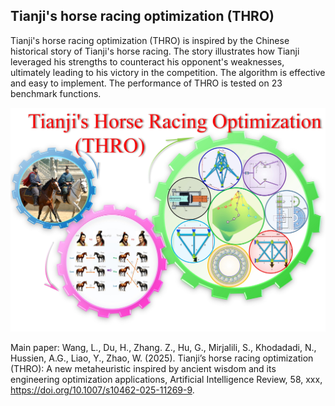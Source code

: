 ## Tianji's horse racing optimization (THRO)

Tianji's horse racing optimization (THRO) is inspired by the Chinese historical story of Tianji's horse racing. The story illustrates how Tianji leveraged his strengths to counteract his opponent's weaknesses, ultimately leading to his victory in the competition. The algorithm is effective and easy to implement. The performance of THRO is tested on 23 benchmark functions.

![image](THRO_image.jpg)

Main paper: Wang, L., Du, H., Zhang. Z., Hu, G., Mirjalili, S., Khodadadi, N., Hussien, A.G., Liao, Y., Zhao, W. (2025). Tianji’s horse racing optimization (THRO): A new metaheuristic inspired by ancient wisdom and its engineering optimization applications, Artificial Intelligence Review, 58, xxx, https://doi.org/10.1007/s10462-025-11269-9.  
